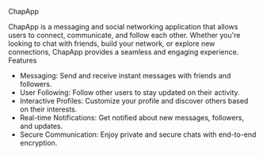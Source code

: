 ChapApp

ChapApp is a messaging and social networking application that allows users to connect, communicate, and follow each other. Whether you're looking to chat with friends, build your network, or explore new connections, ChapApp provides a seamless and engaging experience.
Features
- Messaging: Send and receive instant messages with friends and followers.
- User Following: Follow other users to stay updated on their activity.
- Interactive Profiles: Customize your profile and discover others based on their interests.
- Real-time Notifications: Get notified about new messages, followers, and updates.
- Secure Communication: Enjoy private and secure chats with end-to-end encryption.

